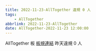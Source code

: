 ```yaml
---
title: 2022-11-23-AllTogether 違規 0 人
tags:
    - AllTogether
abbrlink: 2022-11-23-AllTogether
date: AllTogether-2022-11-23 12:00:00
---
```

AllTogether 板 [板規連結](https://www.ptt.cc/bbs/AllTogether/M.1643211430.A.5FB.html)
昨天違規 0 人
